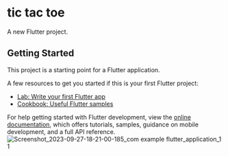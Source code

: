 # tic tac toe

A new Flutter project.

## Getting Started

This project is a starting point for a Flutter application.

A few resources to get you started if this is your first Flutter project:

- [Lab: Write your first Flutter app](https://docs.flutter.dev/get-started/codelab)
- [Cookbook: Useful Flutter samples](https://docs.flutter.dev/cookbook)

For help getting started with Flutter development, view the
[online documentation](https://docs.flutter.dev/), which offers tutorials,
samples, guidance on mobile development, and a full API reference.
![Screenshot_2023-09-27-18-21-00-185_com example flutter_application_1 1](https://github.com/vaibhavaiscoder/30daysflutter/assets/93149685/54e241f8-9034-4ce1-83cc-b759190cf9a6)
